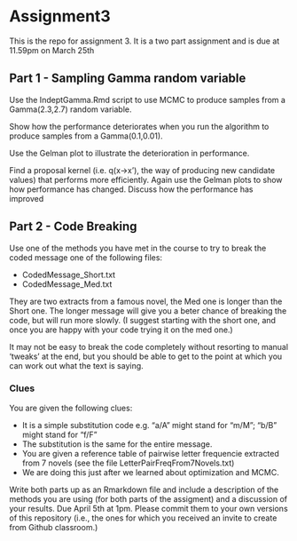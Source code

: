 # Assignment3
This is the repo for assignment 3. It is a two part assignment and is due at 11.59pm on March 25th
## Part 1 - Sampling Gamma random variable

Use the IndeptGamma.Rmd script to use MCMC to produce samples from a Gamma(2.3,2.7) random variable.

Show how the performance deteriorates when you run the algorithm to produce samples from a Gamma(0.1,0.01).

Use the Gelman plot to illustrate the deterioration in performance.

Find a proposal kernel (i.e. q(x->x’), the way of producing new candidate values) that performs more efficiently.
Again use the Gelman plots to show how performance has changed. Discuss how the performance has improved



## Part 2 - Code Breaking

Use one of the methods you have met in the course to try to break the coded message one of the following files:

* CodedMessage_Short.txt
* CodedMessage_Med.txt

They are two extracts from a famous novel, the Med one is longer than the Short one. The longer message will give you a beter chance of breaking the code, but will run more slowly. (I suggest starting with the short one, and once you are happy with your code trying it on the med one.)

It may not be easy to break the code completely without resorting to manual ‘tweaks’ at the end, but you should be able to get to the point at which you can work out what the text is saying.

### Clues

You are given the following clues:

* It is a simple substitution code
e.g. “a/A” might stand for “m/M”;  “b/B” might stand for “f/F”
* The substitution is the same for the entire message.
* You are given a reference table of pairwise letter frequencie extracted from 7 novels (see the file LetterPairFreqFrom7Novels.txt)
* We are doing this just after we learned about optimization and MCMC.


Write both parts up as an Rmarkdown file and include a description of the methods you are using (for both parts of the assigment) and a discussion of your results.
Due April 5th at 1pm. Please commit them to your own versions of this repository (i.e., the ones for which you received an invite to create from Github classroom.)
